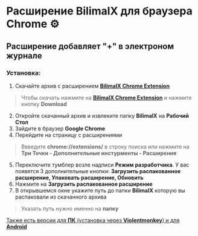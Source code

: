 # Расширение BilimalX для браузера Chrome ⚙️
## Расширение добавляет "+" в электроном журнале
### Установка:
1. Скачайте архив с расширением **[BilimalX Chrome Extension](https://github.com/nxreehn/bilimalx_chrome_extension/blob/main/BilimalX.rar)**
> Чтобы скачать нажмите на **[BilimalX Chrome Extension](https://github.com/nxreehn/bilimalx_chrome_extension/blob/main/BilimalX.rar)** и нажмите кнопку **Download**
2. Откройте скачанный архив и извлеките папку **BilimalX** на **Рабочий Стол**
3. Зайдите в браузер **Google Chrome**
4. Перейдите на страницу с расширениями
> Ввведите **chrome://extensions/** в строку поиска или нажмите на **Три Точки - Дополнительные инстурменты - Расширения**
5. Переключите тумблер возле надписи **Режим разработчика**. У вас появятся 3 дополнительные кнопки: **Загрузить распакованное расширение, Упаковать расширение, Обновить**
6. Нажмите на **Загрузить распакованное расширение**
7. В открывшемся окне укажите путь до папки **BilimalX** которую вы распаковали из скачанного архива
> Указать путь нужно именно на **папку**
 
[Также есть версии для **ПК** (установка через **Violentmonkey**) и для **Android**](https://github.com/nxreehn/bilimalx#readme)
